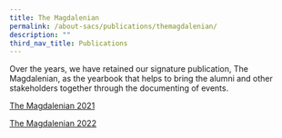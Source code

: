 ```yaml
---
title: The Magdalenian
permalink: /about-sacs/publications/themagdalenian/
description: ""
third_nav_title: Publications
---
```

Over the years, we have retained our signature publication, The Magdalenian, as the yearbook that helps to bring the alumni and other stakeholders together through the documenting of events.

[The Magdalenian 2021](https://drive.google.com/file/d/1HcTXZLzs59VmWhaWXNwdA2Y8IjpNYYdy/view?usp=share_link)

[The Magdalenian 2022](https://drive.google.com/file/d/1WbAbq2S1ogPDgMZextii0V1CUlMz7w-e/view?usp=share_link)